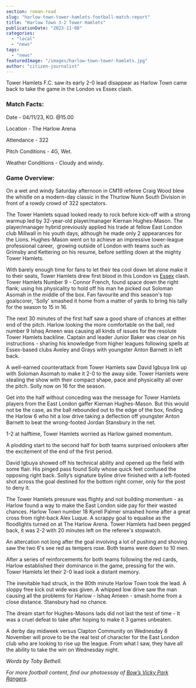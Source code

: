 ```yaml
---
section: roman-road
slug: "harlow-town-tower-hamlets-football-match-report"
title: "Harlow Town 3-2 Tower Hamlets"
publicationDate: "2023-11-08"
categories: 
  - "local"
  - "news"
tags: 
  - "news"
featuredImage: "/images/harlow-town-tower-hamlets.jpg"
author: "citizen-journalist"
---
```


Tower Hamlets F.C. saw its early 2-0 lead disappear as Harlow Town came back to take the game in the London vs Essex clash.

### Match Facts:

Date - 04/11/23, KO. @15.00

Location - The Harlow Arena

Attendance - 322

Pitch Conditions - 4G, Wet.

Weather Conditions - Cloudy and windy.

### Game Overview:

On a wet and windy Saturday afternoon in CM19 referee Craig Wood blew the whistle on a modern-day classic in the Thurlow Nunn South Division in front of a rowdy crowd of 322 spectators.

The Tower Hamlets squad looked ready to rock before kick-off with a strong warmup led by 32-year-old player/manager Kiernan Hughes-Mason. The player/manager hybrid previously applied his trade at fellow East London club Millwall in his youth days, although he made only 2 appearances for the Lions. Hughes-Mason went on to achieve an impressive lower-league professional career,  growing outside of London with teams such as Grimsby and Kettering on his resume, before settling down at the mighty Tower Hamlets. 

With barely enough time for fans to let their tea cool down let alone make it to their seats, Tower Hamlets drew first blood in this London vs [Essex](https://romanroadlondon.com/is-essex-cockney/) clash. Tower Hamlets Number 9 - Connor French, found space down the right flank; using his physicality to hold off his man he picked out Soloman Asomah in the middle of the box. Fan favourite and this season's top goalscorer, 'Solly' smashed it home from a matter of yards to bring his tally for the season to 15 in 16.

The next 30 minutes of the first half saw a good share of chances at either end of the pitch. Harlow looking the more comfortable on the ball, red number 9 Ishaq Ameen was causing all kinds of issues for the resolute Tower Hamlets backline. Captain and leader Junior Baker was clear on his instructions - sharing his knowledge from higher leagues following spells at Essex-based clubs Aveley and Grays with youngster Anton Barnett in left back. 

A well-earned counterattack from Tower Hamlets saw David Igbuya link up with Soloman Asomah to make it 2-0 to the away side. Tower Hamlets were stealing the show with their compact shape, pace and physicality all over the pitch. Solly now on 16 for the season.

Get into the half without conceding was the message for Tower Hamlets players from the East London gaffer Kiernan Hughes-Mason. But this would not be the case, as the ball rebounded out to the edge of the box, finding the Harlow 6 who hit a low drive taking a deflection off youngster Anton Barnett to beat the wrong-footed Jordan Stansbury in the net. 

1-2 at halftime, Tower Hamlets worried as Harlow gained momentum.

A plodding start to the second half for both teams surprised onlookers after the excitement of the end of the first period. 

David Igbuya showed off his technical ability and opened up the field with some flair. His pinged pass found Solly whose quick feet confused the opposing right back. Solly’s signature byline drive finished with a left-footed shot across the goal destined for the bottom right corner, only for the post to deny it. 

The Tower Hamlets pressure was flighty and not building momentum - as Harlow found a way to make the East London side pay for their wasted chances. Harlow Town number 18 Kyrell Palmer smashed home after a great cross from right-back Alex Luque. A scrappy goal to equalise as the floodlights turned on at The Harlow Arena. Tower Hamlets had been pegged back, it was 2-2 with 20 minutes left on the referee's stopwatch.

An altercation not long after the goal involving a lot of pushing and shoving saw the two 6's see red as tempers rose. Both teams were down to 10 men.

After a series of reinforcements for both teams following the red cards, Harlow established their dominance in the game, pressing for the win. Tower Hamlets let their 2-0 lead look a distant memory.

The inevitable had struck, in the 80th minute Harlow Town took the lead. A sloppy free kick out wide was given. A whipped low drive saw the man causing all the problems for Harlow - Ishaq Ameen - smash home from a close distance. Stansbury had no chance.

The dream start for Hughes-Masons lads did not last the test of time - It was a cruel defeat to take after hoping to make it 3 games unbeaten. 

A derby day midweek versus Clapton Community on Wednesday 8 November will prove to be the real test of character for the East London club who are looking to rise up the league. From what I saw, they have all the ability to take the win on Wednesday night.

_Words by Toby Bethell._

  
_For more football content, find our photoessay of_ [_Bow’s Vicky Park Rangers_](https://romanroadlondon.com/girls-football-vicky-park-rangers-photoessay/)_._



